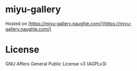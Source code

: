# miyu-gallery

Hosted on [https://miyu-gallery.naughie.com/](https://miyu-gallery.naughie.com/)


# License

GNU Affero General Public License v3 (AGPLv3)
